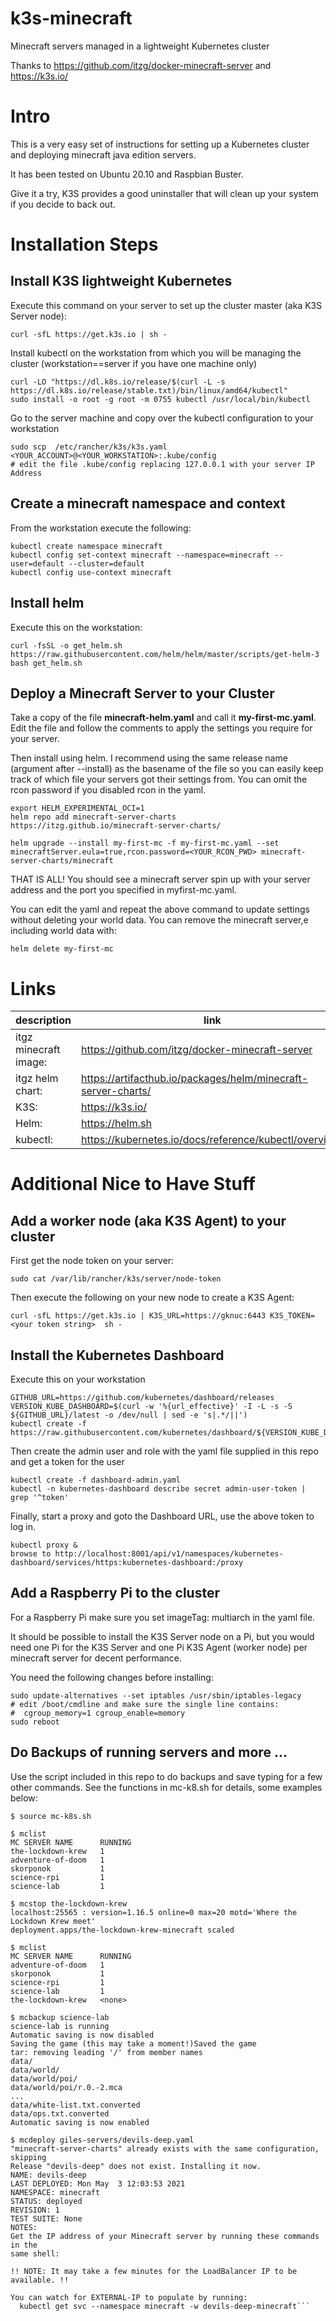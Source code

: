 # k3s-minecraft
Minecraft servers managed in a lightweight Kubernetes cluster

Thanks to https://github.com/itzg/docker-minecraft-server and https://k3s.io/

# Intro
This is a very easy set of instructions for setting up a Kubernetes cluster
and deploying minecraft java edition servers.

It has been tested on Ubuntu 20.10 and Raspbian Buster.

Give it a try, K3S provides a good uninstaller that will clean up your system
if you decide to back out.

# Installation Steps

## Install K3S lightweight Kubernetes
Execute this command on your server to set up the cluster master (aka K3S Server node):
```
curl -sfL https://get.k3s.io | sh -
```

Install kubectl on the workstation from which you will be managing the cluster
(workstation==server if you have one machine only)
```
curl -LO "https://dl.k8s.io/release/$(curl -L -s https://dl.k8s.io/release/stable.txt)/bin/linux/amd64/kubectl"
sudo install -o root -g root -m 0755 kubectl /usr/local/bin/kubectl
```
Go to the server machine and copy over the kubectl configuration to your
workstation
```
sudo scp  /etc/rancher/k3s/k3s.yaml <YOUR_ACCOUNT>@<YOUR_WORKSTATION>:.kube/config
# edit the file .kube/config replacing 127.0.0.1 with your server IP Address
```

## Create a minecraft namespace and context
From the workstation execute the following:
```
kubectl create namespace minecraft
kubectl config set-context minecraft --namespace=minecraft --user=default --cluster=default
kubectl config use-context minecraft
```

## Install helm
Execute this on the workstation:
```
curl -fsSL -o get_helm.sh https://raw.githubusercontent.com/helm/helm/master/scripts/get-helm-3
bash get_helm.sh
```

## Deploy a Minecraft Server to your Cluster
Take a copy of the file **minecraft-helm.yaml** and call it **my-first-mc.yaml**.
Edit the file and follow the comments to apply the settings you require for your
server.

Then install using helm. I recommend using the same release name (argument
after --install) as the basename
of the file so you can easily keep track of which file your servers got their
settings from. You can omit the rcon password if you disabled rcon in the yaml.
```
export HELM_EXPERIMENTAL_OCI=1
helm repo add minecraft-server-charts https://itzg.github.io/minecraft-server-charts/

helm upgrade --install my-first-mc -f my-first-mc.yaml --set minecraftServer.eula=true,rcon.password=<YOUR_RCON_PWD> minecraft-server-charts/minecraft
```

THAT IS ALL! You should see a minecraft server spin up with your server address
and the port you specified in myfirst-mc.yaml.

You can edit the yaml and repeat the above command to update settings without
deleting your world data. You can remove the minecraft server,e including world
data with:
```
helm delete my-first-mc
```

# Links

|description    | link |
|---------------|------|
|itgz minecraft image:          |  https://github.com/itzg/docker-minecraft-server |
|itgz helm chart:               |  https://artifacthub.io/packages/helm/minecraft-server-charts/ |minecraft
|K3S:                           |  https://k3s.io/ |
|Helm:                          |  https://helm.sh |
|kubectl:                       |  https://kubernetes.io/docs/reference/kubectl/overview/ |
#
#
# Additional Nice to Have Stuff

## Add a worker node (aka K3S Agent) to your cluster
First get the node token on your server:
```
sudo cat /var/lib/rancher/k3s/server/node-token
```
Then execute the following on your new node to create a K3S Agent:
```
curl -sfL https://get.k3s.io | K3S_URL=https://gknuc:6443 K3S_TOKEN=<your token string>  sh -
```

## Install the Kubernetes Dashboard
Execute this on your workstation
```
GITHUB_URL=https://github.com/kubernetes/dashboard/releases
VERSION_KUBE_DASHBOARD=$(curl -w '%{url_effective}' -I -L -s -S ${GITHUB_URL}/latest -o /dev/null | sed -e 's|.*/||')
kubectl create -f https://raw.githubusercontent.com/kubernetes/dashboard/${VERSION_KUBE_DASHBOARD}/aio/deploy/recommended.yaml
```
Then create the admin user and role with the yaml file supplied in this repo and
get a token for the user
```
kubectl create -f dashboard-admin.yaml
kubectl -n kubernetes-dashboard describe secret admin-user-token | grep '^token'
```
Finally, start a proxy and goto the Dashboard URL, use the above token to log in.
```
kubectl proxy &
browse to http://localhost:8001/api/v1/namespaces/kubernetes-dashboard/services/https:kubernetes-dashboard:/proxy
```

## Add a Raspberry Pi to the cluster
For a Raspberry Pi make sure you set imageTag: multiarch in the yaml file.

It should be possible to
install the K3S Server node on a Pi, but you would need one Pi for the K3S
Server and one Pi K3S Agent (worker node)
per minecraft server for decent performance.

You need the following changes before installing:
```
sudo update-alternatives --set iptables /usr/sbin/iptables-legacy
# edit /boot/cmdline and make sure the single line contains:
#  cgroup_memory=1 cgroup_enable=memory
sudo reboot
```

## Do Backups of running servers and more ...
Use the script included in this repo to do backups and save typing for
a few other commands. See the functions in mc-k8.sh for details, some examples
below:
```
$ source mc-k8s.sh

$ mclist
MC SERVER NAME      RUNNING
the-lockdown-krew   1
adventure-of-doom   1
skorponok           1
science-rpi         1
science-lab         1

$ mcstop the-lockdown-krew
localhost:25565 : version=1.16.5 online=0 max=20 motd='Where the Lockdown Krew meet'
deployment.apps/the-lockdown-krew-minecraft scaled

$ mclist
MC SERVER NAME      RUNNING
adventure-of-doom   1
skorponok           1
science-rpi         1
science-lab         1
the-lockdown-krew   <none>

$ mcbackup science-lab
science-lab is running
Automatic saving is now disabled
Saving the game (this may take a moment!)Saved the game
tar: removing leading '/' from member names
data/
data/world/
data/world/poi/
data/world/poi/r.0.-2.mca
...
data/white-list.txt.converted
data/ops.txt.converted
Automatic saving is now enabled

$ mcdeploy giles-servers/devils-deep.yaml
"minecraft-server-charts" already exists with the same configuration, skipping
Release "devils-deep" does not exist. Installing it now.
NAME: devils-deep
LAST DEPLOYED: Mon May  3 12:03:53 2021
NAMESPACE: minecraft
STATUS: deployed
REVISION: 1
TEST SUITE: None
NOTES:
Get the IP address of your Minecraft server by running these commands in the
same shell:

!! NOTE: It may take a few minutes for the LoadBalancer IP to be available. !!

You can watch for EXTERNAL-IP to populate by running:
  kubectl get svc --namespace minecraft -w devils-deep-minecraft```


